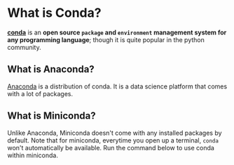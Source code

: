 # What is Conda?

[**conda**](http://conda.pydata.org/docs/) is an **open source `package` and `environment` management system for any programming language**;
though it is quite popular in the python community.

## What is Anaconda?
[Anaconda](https://www.continuum.io/why-anaconda) is a distribution of conda. It is a data science platform that comes with a lot of packages.

## What is Miniconda?
Unlike Anaconda, Miniconda doesn't come with any installed packages by default.
Note that for miniconda, everytime you open up a terminal, `conda` won't automatically be available. Run the command below to use conda within miniconda.
